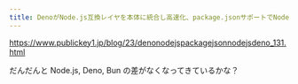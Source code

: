 ```yaml
---
title: DenoがNode.js互換レイヤを本体に統合し高速化、package.jsonサポートでNode.jsからの移行がさらに容易に。Deno 1.31リリース － Publickey
---
```


https://www.publickey1.jp/blog/23/denonodejspackagejsonnodejsdeno_131.html

だんだんと Node.js, Deno, Bun の差がなくなってきているかな？

